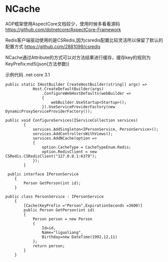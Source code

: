 # NCache
AOP框架使用AspectCore文档较少，使用时候多看看源码
 https://github.com/dotnetcore/AspectCore-Framework

Redis客户端驱动使用的是CSRedis,因为csredis配置比较灵活所以保留了默认的配置方式
https://github.com/2881099/csredis

NCache通过Attribute的方式可以对方法结果进行缓存，缓存key的规则为KeyPrefix:md5(json(方法参数))

示例代码 .net core 3.1
```
public static IHostBuilder CreateHostBuilder(string[] args) =>
            Host.CreateDefaultBuilder(args)
                .ConfigureWebHostDefaults(webBuilder =>
                {
                    webBuilder.UseStartup<Startup>();
                }).UseServiceProviderFactory(new DynamicProxyServiceProviderFactory());
```

```
public void ConfigureServices(IServiceCollection services)
        {
            services.AddSingleton<IPersonService, PersonService>();
            services.AddControllersWithViews();
            services.AddNCache(option =>
            {
                option.CacheType = CacheTypeEnum.Redis;
                option.RedisClient = new CSRedis.CSRedisClient("127.0.0.1:6379");
            });
        }
```

```
 public interface IPersonService
    {
        Person GetPerson(int id);
    }
```


```
public class PersonService : IPersonService
    {
        [Cache(KeyPrefix ="Person",ExpirationSeconds =3600)]
        public Person GetPerson(int id)
        {
            Person person = new Person
            {
                Id=id,
                Name="liguoliang",
                Birthday=new DateTime(1992,12,11)
            };
            return person;
        }
    }
```
